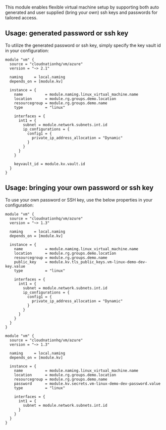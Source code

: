 This module enables flexible virtual machine setup by supporting both auto generated and user supplied (bring your own) ssh keys and passwords for tailored access.

## Usage: generated password or ssh key

To utilize the generated password or ssh key, simply specify the key vault id in your configuration:

```hcl
module "vm" {
  source = "cloudnationhq/vm/azure"
  version = "~> 2.1"

  naming     = local.naming
  depends_on = [module.kv]

  instance = {
    name          = module.naming.linux_virtual_machine.name
    location      = module.rg.groups.demo.location
    resourcegroup = module.rg.groups.demo.name
    type          = "linux"

    interfaces = {
      int1 = {
        subnet = module.network.subnets.int.id
        ip_configurations = {
          config1 = {
            private_ip_address_allocation = "Dynamic"
          }
        }
      }
    }

    keyvault_id = module.kv.vault.id
  }
}
```

## Usage: bringing your own password or ssh key

To use your own password or SSH key, use the below properties in your configuration:

```hcl
module "vm" {
  source = "cloudnationhq/vm/azure"
  version = "~> 1.3"

  naming     = local.naming
  depends_on = [module.kv]

  instance = {
    name          = module.naming.linux_virtual_machine.name
    location      = module.rg.groups.demo.location
    resourcegroup = module.rg.groups.demo.name
    public_key    = module.kv.tls_public_keys.vm-linux-demo-dev-key.value
    type          = "linux"

    interfaces = {
      int1 = {
        subnet = module.network.subnets.int.id
        ip_configurations = {
          config1 = {
            private_ip_address_allocation = "Dynamic"
          }
        }
      }
    }
  }
}
```

```hcl
module "vm" {
  source = "cloudnationhq/vm/azure"
  version = "~> 1.3"

  naming     = local.naming
  depends_on = [module.kv]

  instance = {
    name          = module.naming.linux_virtual_machine.name
    location      = module.rg.groups.demo.location
    resourcegroup = module.rg.groups.demo.name
    password      = module.kv.secrets.vm-linux-demo-dev-password.value
    type          = "linux"

    interfaces = {
      int1 = {
        subnet = module.network.subnets.int.id
      }
    }
  }
}
```

